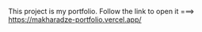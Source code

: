 This project is my portfolio. 
Follow the link to open it ===> https://makharadze-portfolio.vercel.app/
